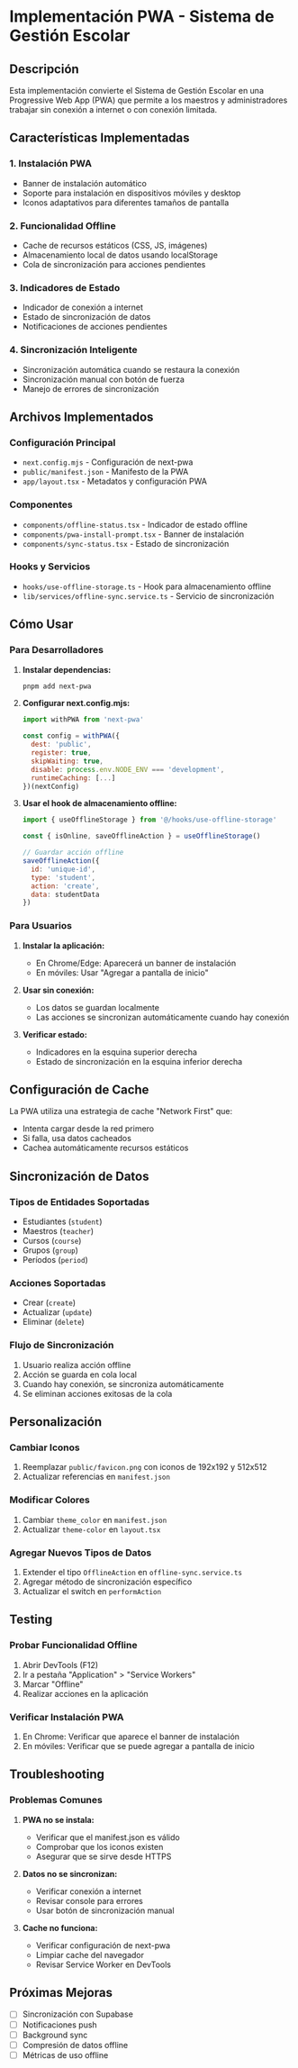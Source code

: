 # Implementación PWA - Sistema de Gestión Escolar

## Descripción

Esta implementación convierte el Sistema de Gestión Escolar en una Progressive Web App (PWA) que permite a los maestros y administradores trabajar sin conexión a internet o con conexión limitada.

## Características Implementadas

### 1. **Instalación PWA**
- Banner de instalación automático
- Soporte para instalación en dispositivos móviles y desktop
- Iconos adaptativos para diferentes tamaños de pantalla

### 2. **Funcionalidad Offline**
- Cache de recursos estáticos (CSS, JS, imágenes)
- Almacenamiento local de datos usando localStorage
- Cola de sincronización para acciones pendientes

### 3. **Indicadores de Estado**
- Indicador de conexión a internet
- Estado de sincronización de datos
- Notificaciones de acciones pendientes

### 4. **Sincronización Inteligente**
- Sincronización automática cuando se restaura la conexión
- Sincronización manual con botón de fuerza
- Manejo de errores de sincronización

## Archivos Implementados

### Configuración Principal
- `next.config.mjs` - Configuración de next-pwa
- `public/manifest.json` - Manifesto de la PWA
- `app/layout.tsx` - Metadatos y configuración PWA

### Componentes
- `components/offline-status.tsx` - Indicador de estado offline
- `components/pwa-install-prompt.tsx` - Banner de instalación
- `components/sync-status.tsx` - Estado de sincronización

### Hooks y Servicios
- `hooks/use-offline-storage.ts` - Hook para almacenamiento offline
- `lib/services/offline-sync.service.ts` - Servicio de sincronización

## Cómo Usar

### Para Desarrolladores

1. **Instalar dependencias:**
   ```bash
   pnpm add next-pwa
   ```

2. **Configurar next.config.mjs:**
   ```javascript
   import withPWA from 'next-pwa'
   
   const config = withPWA({
     dest: 'public',
     register: true,
     skipWaiting: true,
     disable: process.env.NODE_ENV === 'development',
     runtimeCaching: [...]
   })(nextConfig)
   ```

3. **Usar el hook de almacenamiento offline:**
   ```javascript
   import { useOfflineStorage } from '@/hooks/use-offline-storage'
   
   const { isOnline, saveOfflineAction } = useOfflineStorage()
   
   // Guardar acción offline
   saveOfflineAction({
     id: 'unique-id',
     type: 'student',
     action: 'create',
     data: studentData
   })
   ```

### Para Usuarios

1. **Instalar la aplicación:**
   - En Chrome/Edge: Aparecerá un banner de instalación
   - En móviles: Usar "Agregar a pantalla de inicio"

2. **Usar sin conexión:**
   - Los datos se guardan localmente
   - Las acciones se sincronizan automáticamente cuando hay conexión

3. **Verificar estado:**
   - Indicadores en la esquina superior derecha
   - Estado de sincronización en la esquina inferior derecha

## Configuración de Cache

La PWA utiliza una estrategia de cache "Network First" que:
- Intenta cargar desde la red primero
- Si falla, usa datos cacheados
- Cachea automáticamente recursos estáticos

## Sincronización de Datos

### Tipos de Entidades Soportadas
- Estudiantes (`student`)
- Maestros (`teacher`)
- Cursos (`course`)
- Grupos (`group`)
- Períodos (`period`)

### Acciones Soportadas
- Crear (`create`)
- Actualizar (`update`)
- Eliminar (`delete`)

### Flujo de Sincronización
1. Usuario realiza acción offline
2. Acción se guarda en cola local
3. Cuando hay conexión, se sincroniza automáticamente
4. Se eliminan acciones exitosas de la cola

## Personalización

### Cambiar Iconos
1. Reemplazar `public/favicon.png` con iconos de 192x192 y 512x512
2. Actualizar referencias en `manifest.json`

### Modificar Colores
1. Cambiar `theme_color` en `manifest.json`
2. Actualizar `theme-color` en `layout.tsx`

### Agregar Nuevos Tipos de Datos
1. Extender el tipo `OfflineAction` en `offline-sync.service.ts`
2. Agregar método de sincronización específico
3. Actualizar el switch en `performAction`

## Testing

### Probar Funcionalidad Offline
1. Abrir DevTools (F12)
2. Ir a pestaña "Application" > "Service Workers"
3. Marcar "Offline"
4. Realizar acciones en la aplicación

### Verificar Instalación PWA
1. En Chrome: Verificar que aparece el banner de instalación
2. En móviles: Verificar que se puede agregar a pantalla de inicio

## Troubleshooting

### Problemas Comunes

1. **PWA no se instala:**
   - Verificar que el manifest.json es válido
   - Comprobar que los iconos existen
   - Asegurar que se sirve desde HTTPS

2. **Datos no se sincronizan:**
   - Verificar conexión a internet
   - Revisar console para errores
   - Usar botón de sincronización manual

3. **Cache no funciona:**
   - Verificar configuración de next-pwa
   - Limpiar cache del navegador
   - Revisar Service Worker en DevTools

## Próximas Mejoras

- [ ] Sincronización con Supabase
- [ ] Notificaciones push
- [ ] Background sync
- [ ] Compresión de datos offline
- [ ] Métricas de uso offline 